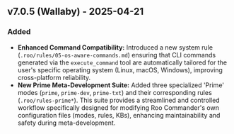 ## v7.0.5 (Wallaby) - 2025-04-21

### Added
*   **Enhanced Command Compatibility:** Introduced a new system rule (`.roo/rules/05-os-aware-commands.md`) ensuring that CLI commands generated via the `execute_command` tool are automatically tailored for the user's specific operating system (Linux, macOS, Windows), improving cross-platform reliability.
*   **New Prime Meta-Development Suite:** Added three specialized 'Prime' modes (`prime`, `prime-dev`, `prime-txt`) and their corresponding rules (`.roo/rules-prime*`). This suite provides a streamlined and controlled workflow specifically designed for modifying Roo Commander's own configuration files (modes, rules, KBs), enhancing maintainability and safety during meta-development.